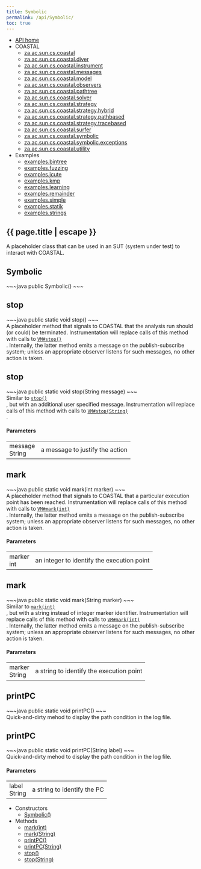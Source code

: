 ```yaml
---
title: Symbolic
permalink: /api/Symbolic/
toc: true
---
```


<section class="sidetoc">
<ul class="section-nav">
<li class="toc-entry toc-h2">
<a class="top" href="{{ '/api/' | relative_url }}">API home</a>
</li>
<li class="toc-entry toc-h2">
COASTAL<ul>
<li class="toc-entry toc-h3">
<a href="{{ '/api/za.ac.sun.cs.coastal/' | relative_url }}">za.ac.sun.cs.coastal</a></li>
<li class="toc-entry toc-h3">
<a href="{{ '/api/za.ac.sun.cs.coastal.diver/' | relative_url }}">za.ac.sun.cs.coastal.diver</a></li>
<li class="toc-entry toc-h3">
<a href="{{ '/api/za.ac.sun.cs.coastal.instrument/' | relative_url }}">za.ac.sun.cs.coastal.instrument</a></li>
<li class="toc-entry toc-h3">
<a href="{{ '/api/za.ac.sun.cs.coastal.messages/' | relative_url }}">za.ac.sun.cs.coastal.messages</a></li>
<li class="toc-entry toc-h3">
<a href="{{ '/api/za.ac.sun.cs.coastal.model/' | relative_url }}">za.ac.sun.cs.coastal.model</a></li>
<li class="toc-entry toc-h3">
<a href="{{ '/api/za.ac.sun.cs.coastal.observers/' | relative_url }}">za.ac.sun.cs.coastal.observers</a></li>
<li class="toc-entry toc-h3">
<a href="{{ '/api/za.ac.sun.cs.coastal.pathtree/' | relative_url }}">za.ac.sun.cs.coastal.pathtree</a></li>
<li class="toc-entry toc-h3">
<a href="{{ '/api/za.ac.sun.cs.coastal.solver/' | relative_url }}">za.ac.sun.cs.coastal.solver</a></li>
<li class="toc-entry toc-h3">
<a href="{{ '/api/za.ac.sun.cs.coastal.strategy/' | relative_url }}">za.ac.sun.cs.coastal.strategy</a></li>
<li class="toc-entry toc-h3">
<a href="{{ '/api/za.ac.sun.cs.coastal.strategy.hybrid/' | relative_url }}">za.ac.sun.cs.coastal.strategy.hybrid</a></li>
<li class="toc-entry toc-h3">
<a href="{{ '/api/za.ac.sun.cs.coastal.strategy.pathbased/' | relative_url }}">za.ac.sun.cs.coastal.strategy.pathbased</a></li>
<li class="toc-entry toc-h3">
<a href="{{ '/api/za.ac.sun.cs.coastal.strategy.tracebased/' | relative_url }}">za.ac.sun.cs.coastal.strategy.tracebased</a></li>
<li class="toc-entry toc-h3">
<a href="{{ '/api/za.ac.sun.cs.coastal.surfer/' | relative_url }}">za.ac.sun.cs.coastal.surfer</a></li>
<li class="toc-entry toc-h3">
<a href="{{ '/api/za.ac.sun.cs.coastal.symbolic/' | relative_url }}">za.ac.sun.cs.coastal.symbolic</a></li>
<li class="toc-entry toc-h3">
<a href="{{ '/api/za.ac.sun.cs.coastal.symbolic.exceptions/' | relative_url }}">za.ac.sun.cs.coastal.symbolic.exceptions</a></li>
<li class="toc-entry toc-h3">
<a href="{{ '/api/za.ac.sun.cs.coastal.utility/' | relative_url }}">za.ac.sun.cs.coastal.utility</a></li>
</ul>
</li>
<li class="toc-entry toc-h2">
Examples<ul>
<li class="toc-entry toc-h3">
<a href="{{ '/api/examples.bintree/' | relative_url }}">examples.bintree</a></li>
<li class="toc-entry toc-h3">
<a href="{{ '/api/examples.fuzzing/' | relative_url }}">examples.fuzzing</a></li>
<li class="toc-entry toc-h3">
<a href="{{ '/api/examples.jcute/' | relative_url }}">examples.jcute</a></li>
<li class="toc-entry toc-h3">
<a href="{{ '/api/examples.kmp/' | relative_url }}">examples.kmp</a></li>
<li class="toc-entry toc-h3">
<a href="{{ '/api/examples.learning/' | relative_url }}">examples.learning</a></li>
<li class="toc-entry toc-h3">
<a href="{{ '/api/examples.remainder/' | relative_url }}">examples.remainder</a></li>
<li class="toc-entry toc-h3">
<a href="{{ '/api/examples.simple/' | relative_url }}">examples.simple</a></li>
<li class="toc-entry toc-h3">
<a href="{{ '/api/examples.statik/' | relative_url }}">examples.statik</a></li>
<li class="toc-entry toc-h3">
<a href="{{ '/api/examples.strings/' | relative_url }}">examples.strings</a></li>
</ul>
</li>
</ul>
</section>
<section class="main class">
<h1>{{ page.title | escape }}</h1>
A placeholder class that can be used in an SUT (system under test) to interact
 with COASTAL.<h2><a class="anchor" name="Symbolic()"></a>Symbolic</h2>
<div markdown="1">
~~~java
public Symbolic()
~~~
</div>
<h2><a class="anchor" name="stop()"></a>stop</h2>
<div markdown="1">
~~~java
public static void stop()
~~~
</div>
A placeholder method that signals to COASTAL that the analysis run should
 (or could) be terminated. Instrumentation will replace calls of this
 method with calls to <code><a href="{{ '/api/VM/' | relative_url }}#stop()">VM#stop()</a>
</code>. Internally, the latter method
 emits a message on the publish-subscribe system; unless an appropriate
 observer listens for such messages, no other action is taken.<h2><a class="anchor" name="stop(String)"></a>stop</h2>
<div markdown="1">
~~~java
public static void stop(String message)
~~~
</div>
Similar to <code><a href="{{ '/api/stop/' | relative_url }}#stop()">stop()</a>
</code>, but with an additional user specified
 message. Instrumentation will replace calls of this method with calls to
 <code><a href="{{ '/api/VM/' | relative_url }}#stop(String)">VM#stop(String)</a>
</code>.<h4>Parameters</h4>
<table class="parameters">
<tbody>
<tr>
<td>
message<br/><span class="paramtype">String</span></td>
<td>
a message to justify the action</td>
</tr>
</tbody>
</table>
<h2><a class="anchor" name="mark(int)"></a>mark</h2>
<div markdown="1">
~~~java
public static void mark(int marker)
~~~
</div>
A placeholder method that signals to COASTAL that a particular execution
 point has been reached. Instrumentation will replace calls of this method
 with calls to <code><a href="{{ '/api/VM/' | relative_url }}#mark(int)">VM#mark(int)</a>
</code>. Internally, the latter method emits a
 message on the publish-subscribe system; unless an appropriate observer
 listens for such messages, no other action is taken.<h4>Parameters</h4>
<table class="parameters">
<tbody>
<tr>
<td>
marker<br/><span class="paramtype">int</span></td>
<td>
an integer to identify the execution point</td>
</tr>
</tbody>
</table>
<h2><a class="anchor" name="mark(String)"></a>mark</h2>
<div markdown="1">
~~~java
public static void mark(String marker)
~~~
</div>
Similar to <code><a href="{{ '/api/mark/' | relative_url }}#mark(int)">mark(int)</a>
</code>, but with a string instead of integer
 marker identifier. Instrumentation will replace calls of this method with
 calls to <code><a href="{{ '/api/VM/' | relative_url }}#mark(int)">VM#mark(int)</a>
</code>. Internally, the latter method emits a
 message on the publish-subscribe system; unless an appropriate observer
 listens for such messages, no other action is taken.<h4>Parameters</h4>
<table class="parameters">
<tbody>
<tr>
<td>
marker<br/><span class="paramtype">String</span></td>
<td>
a string to identify the execution point</td>
</tr>
</tbody>
</table>
<h2><a class="anchor" name="printPC()"></a>printPC</h2>
<div markdown="1">
~~~java
public static void printPC()
~~~
</div>
Quick-and-dirty mehod to display the path condition in the log file.<h2><a class="anchor" name="printPC(String)"></a>printPC</h2>
<div markdown="1">
~~~java
public static void printPC(String label)
~~~
</div>
Quick-and-dirty mehod to display the path condition in the log file.<h4>Parameters</h4>
<table class="parameters">
<tbody>
<tr>
<td>
label<br/><span class="paramtype">String</span></td>
<td>
a string to identify the PC</td>
</tr>
</tbody>
</table>
</section>
<section class="apitoc">
<ul class="section-nav">
<li class="toc-entry toc-h2">
Constructors<ul>
<li class="toc-entry toc-h3">
<a href="{{ '/api/Symbolic/' | relative_url }}#Symbolic()">Symbolic()</a></li>
</ul>
</li>
<li class="toc-entry toc-h2">
Methods<ul>
<li class="toc-entry toc-h3">
<a href="{{ '/api/Symbolic/' | relative_url }}#mark(int)">mark(int)</a></li>
<li class="toc-entry toc-h3">
<a href="{{ '/api/Symbolic/' | relative_url }}#mark(String)">mark(String)</a></li>
<li class="toc-entry toc-h3">
<a href="{{ '/api/Symbolic/' | relative_url }}#printPC()">printPC()</a></li>
<li class="toc-entry toc-h3">
<a href="{{ '/api/Symbolic/' | relative_url }}#printPC(String)">printPC(String)</a></li>
<li class="toc-entry toc-h3">
<a href="{{ '/api/Symbolic/' | relative_url }}#stop()">stop()</a></li>
<li class="toc-entry toc-h3">
<a href="{{ '/api/Symbolic/' | relative_url }}#stop(String)">stop(String)</a></li>
</ul>
</li>

</ul>
</section>
